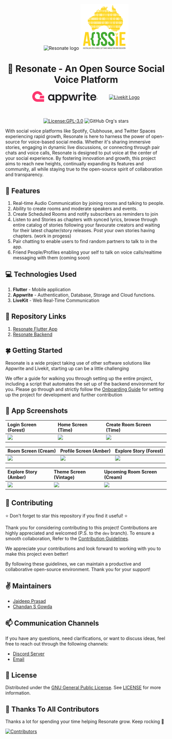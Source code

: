 <div align="center">
 <span>
 <img src="https://github.com/ShivamMenda/Resonate/assets/74780977/ca9e88d2-f4ca-4d8c-8a8a-289286b91e54" alt="Resonate logo" width="150" height="auto" />
<img src="assets/images/aossie_logo.png" alt="Resonate logo" width="150" height="auto" />
 </span>

# :microphone: Resonate - An Open Source Social Voice Platform
</div>
<div align="center" style="text-align:center;"> 
<span>
 <a href="https://appwrite.io" target="_blank">
  <picture>
   <source media="(prefers-color-scheme: dark)" align="center" srcset="https://github.com/appwrite/website/blob/main/static/images/logos/appwrite.svg"      
    alt="Appwrite Logo" width="200">
   <img alt="Appwrite Logo" align="center" src="https://github.com/appwrite/website/blob/main/static/images/logos/appwrite-light.svg" alt="Appwrite Logo" 
    width="200">
  </picture>
 </a>
 &nbsp;&nbsp;&nbsp;&nbsp;&nbsp;&nbsp;&nbsp;&nbsp;
 <a href="https://livekit.io" target="_blank">
  <picture>
   <source media="(prefers-color-scheme: dark)" align="center" srcset="https://github.com/AKASHANGADII/Resonate/assets/81625153/87bb173f-d5b0-4386-b9ca-6e69cd53578f" alt="Livekit Logo" width="140" height="30">
   <img alt="Livekit Logo" align="center" src="https://github.com/AKASHANGADII/Resonate/assets/81625153/1466de84-d00e-4db7-9b51-a99f3c1997ff"  width="140" 
    height="30">
  </picture>
 </a>
</span>
</div>
<br>
<br>


<div align="center">
  
[![License:GPL-3.0](https://img.shields.io/badge/License-GPL-yellow.svg)](https://opensource.org/license/gpl-3-0/)
![GitHub Org's stars](https://img.shields.io/github/stars/AOSSIE-Org/Resonate?style=social)

</div>


With social voice platforms like Spotify, Clubhouse, and Twitter Spaces experiencing rapid growth, Resonate is here to harness the power of open-source for voice-based social media. Whether it's sharing immersive stories, engaging in dynamic live discussions, or connecting through pair chats and voice calls, Resonate is designed to put voice at the center of your social experience. By fostering innovation and growth, this project aims to reach new heights, continually expanding its features and community, all while staying true to the open-source spirit of collaboration and transparency.

## :rocket: Features
1. Real-time Audio Communication by joining rooms and talking to people.
2. Ability to create rooms and moderate speakers and events.
3. Create Scheduled Rooms and notify subscribers as reminders to join
4. Listen to and Stories as chapters with synced lyrics, browse through entire catalog of stories following your favourate creators and waiting for their latest chapter/story releases. Post your own stories having chapters. (work in progess)
5. Pair chatting to enable users to find random partners to talk to in the app.
6. Friend People/Profiles enabling your self to talk on voice calls/realtime messaging with them (coming soon)

## :computer: Technologies Used

1.  **Flutter** - Mobile application
2.  **Appwrite** - Authentication, Database, Storage and Cloud functions.
3.  **LiveKit** - Web Real-Time Communication 

## :link: Repository Links
1. [Resonate Flutter App](https://github.com/AOSSIE-Org/Resonate)
2. [Resonate Backend](https://github.com/AOSSIE-Org/Resonate-Backend)


## :four_leaf_clover: Getting Started
Resonate is a wide project taking use of other software solutions like Appwrite and Livekit, starting up can be a little challenging

We offer a guide for walking you through setting up the entire project, including a script that automates the set up of the backend environment for you. 
Please go through and strictly follow the [Onboarding Guide](https://github.com/Aarush-Acharya/Resonate/blob/master/ONBOARDING.md) for setting up the project for development and further contribution

## :movie_camera: App Screenshots
<div align="center">
 
| Login Screen (Forest) | Home Screen (Time) | Create Room Screen (Time) |
| :---         |     :---      |          :--- |
| <img src= "https://github.com/user-attachments/assets/e76147b1-0e51-4852-8198-06bbc975b25c" width="260" height="auto" />  | <img src="https://github.com/user-attachments/assets/ad62eecb-b621-4c31-a01c-001ff5462b28" width="250" height="auto" />    | <img src="https://github.com/user-attachments/assets/31ce6e73-8dca-4e2d-8f48-c22480fa1332" width="250" height="auto" />    |

| Room Screen (Cream) | Profile Screen (Amber) | Explore Story (Forest) |
| :---         |     :---      |          :--- |
|  <img src="https://github.com/user-attachments/assets/f1d6e62f-5f25-47c1-9f59-e165d7018c0c" width="250" height="auto" /> | <img src="https://github.com/user-attachments/assets/b9dfe363-79b1-4eee-8d00-28f5c14f93ee" width="250" height="auto" />   |  <img src="https://github.com/user-attachments/assets/c7657be8-bce2-4c3a-aee3-dd3cc33379a2" width="250" height="auto"/>    |

| Explore Story (Amber) | Theme Screen (Vintage) | Upcoming Room Screen (Cream) |
| :---         |     :---      |          :--- |
|  <img src="https://github.com/user-attachments/assets/ba7da784-48a6-4512-a4c8-9f12b8ad13c1" width="250" height="auto" /> | <img src="https://github.com/user-attachments/assets/ba9273f2-ceef-441d-8f94-4e0bc53b3e99" width="250" height="auto" />   |  <img src="https://github.com/user-attachments/assets/a46c7da4-2df4-4c62-9e4c-9c92102339e9" width="250" height="auto"/>    |
</div>



## :raised_hands: Contributing
:star: Don't forget to star this repository if you find it useful! :star:

Thank you for considering contributing to this project! Contributions are highly appreciated and welcomed (P.S. to the `dev` branch). To ensure a smooth collaboration, Refer to the [Contribution Guidelines](https://github.com/AOSSIE-Org/Resonate/blob/master/CONTRIBUTING.md).

We appreciate your contributions and look forward to working with you to make this project even better!

By following these guidelines, we can maintain a productive and collaborative open-source environment. Thank you for your support!

## :v: Maintainers

-   [Jaideep Prasad](https://github.com/jddeep)
-   [Chandan S Gowda](https://github.com/chandansgowda)

## :mailbox: Communication Channels

If you have any questions, need clarifications, or want to discuss ideas, feel free to reach out through the following channels:

-   [Discord Server](https://discord.com/invite/6mFZ2S846n)
-   [Email](mailto:aossie.oss@gmail.com)

<!-- License -->
## :round_pushpin: License

Distributed under the [GNU General Public License](https://opensource.org/license/gpl-3-0/). See [LICENSE](https://github.com/AOSSIE-Org/Resonate/blob/master/LICENSE) for more information.

## 💪 Thanks To All Contributors

Thanks a lot for spending your time helping Resonate grow. Keep rocking 🥂

<a href="https://github.com/AOSSIE-Org/Resonate/graphs/contributors">
  <img src="https://contrib.rocks/image?repo=AOSSIE-Org/Resonate" alt="Contributors"/>
</a>
<br>
 

